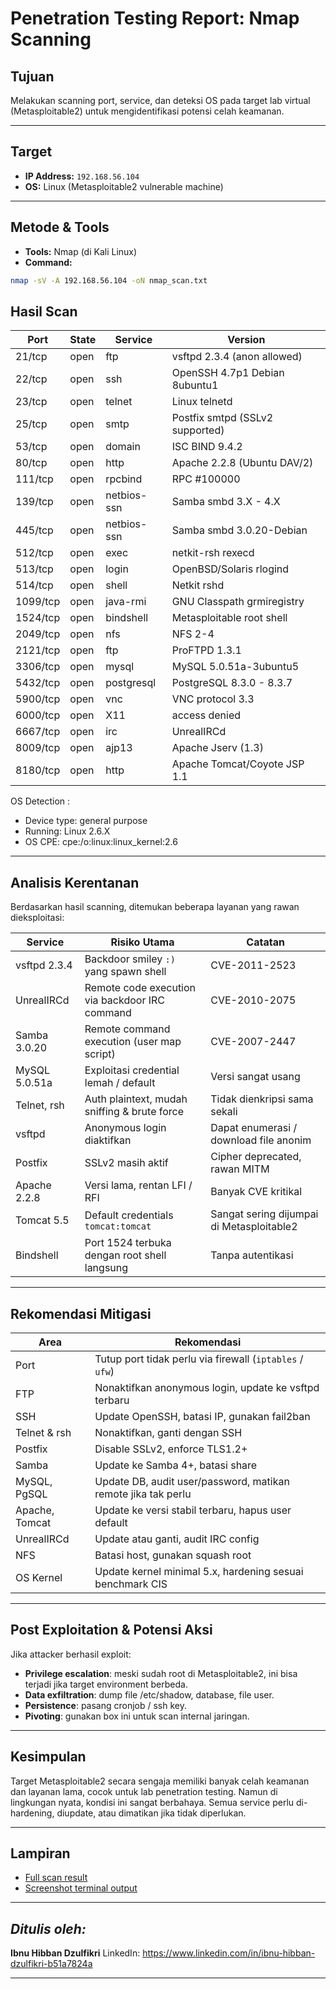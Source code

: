 # Penetration Testing Report: Nmap Scanning

## Tujuan

Melakukan scanning port, service, dan deteksi OS pada target lab virtual (Metasploitable2) untuk mengidentifikasi potensi celah keamanan.

---

## Target

- **IP Address:** `192.168.56.104`
- **OS:** Linux (Metasploitable2 vulnerable machine)

---

## Metode & Tools

- **Tools:** Nmap (di Kali Linux)
- **Command:**

```bash
nmap -sV -A 192.168.56.104 -oN nmap_scan.txt
```

## Hasil Scan

| Port     | State | Service     | Version                         |
| -------- | ----- | ----------- | ------------------------------- |
| 21/tcp   | open  | ftp         | vsftpd 2.3.4 (anon allowed)     |
| 22/tcp   | open  | ssh         | OpenSSH 4.7p1 Debian 8ubuntu1   |
| 23/tcp   | open  | telnet      | Linux telnetd                   |
| 25/tcp   | open  | smtp        | Postfix smtpd (SSLv2 supported) |
| 53/tcp   | open  | domain      | ISC BIND 9.4.2                  |
| 80/tcp   | open  | http        | Apache 2.2.8 (Ubuntu DAV/2)     |
| 111/tcp  | open  | rpcbind     | RPC #100000                     |
| 139/tcp  | open  | netbios-ssn | Samba smbd 3.X - 4.X            |
| 445/tcp  | open  | netbios-ssn | Samba smbd 3.0.20-Debian        |
| 512/tcp  | open  | exec        | netkit-rsh rexecd               |
| 513/tcp  | open  | login       | OpenBSD/Solaris rlogind         |
| 514/tcp  | open  | shell       | Netkit rshd                     |
| 1099/tcp | open  | java-rmi    | GNU Classpath grmiregistry      |
| 1524/tcp | open  | bindshell   | Metasploitable root shell       |
| 2049/tcp | open  | nfs         | NFS 2-4                         |
| 2121/tcp | open  | ftp         | ProFTPD 1.3.1                   |
| 3306/tcp | open  | mysql       | MySQL 5.0.51a-3ubuntu5          |
| 5432/tcp | open  | postgresql  | PostgreSQL 8.3.0 - 8.3.7        |
| 5900/tcp | open  | vnc         | VNC protocol 3.3                |
| 6000/tcp | open  | X11         | access denied                   |
| 6667/tcp | open  | irc         | UnrealIRCd                      |
| 8009/tcp | open  | ajp13       | Apache Jserv (1.3)              |
| 8180/tcp | open  | http        | Apache Tomcat/Coyote JSP 1.1    |

OS Detection :

- Device type: general purpose
- Running: Linux 2.6.X
- OS CPE: cpe:/o:linux:linux_kernel:2.6

---

## Analisis Kerentanan

Berdasarkan hasil scanning, ditemukan beberapa layanan yang rawan dieksploitasi:

| Service       | Risiko Utama                                   | Catatan                                   |
| ------------- | ---------------------------------------------- | ----------------------------------------- |
| vsftpd 2.3.4  | Backdoor smiley `:)` yang spawn shell          | CVE-2011-2523                             |
| UnrealIRCd    | Remote code execution via backdoor IRC command | CVE-2010-2075                             |
| Samba 3.0.20  | Remote command execution (user map script)     | CVE-2007-2447                             |
| MySQL 5.0.51a | Exploitasi credential lemah / default          | Versi sangat usang                        |
| Telnet, rsh   | Auth plaintext, mudah sniffing & brute force   | Tidak dienkripsi sama sekali              |
| vsftpd        | Anonymous login diaktifkan                     | Dapat enumerasi / download file anonim    |
| Postfix       | SSLv2 masih aktif                              | Cipher deprecated, rawan MITM             |
| Apache 2.2.8  | Versi lama, rentan LFI / RFI                   | Banyak CVE kritikal                       |
| Tomcat 5.5    | Default credentials `tomcat:tomcat`            | Sangat sering dijumpai di Metasploitable2 |
| Bindshell     | Port 1524 terbuka dengan root shell langsung   | Tanpa autentikasi                         |

---

## Rekomendasi Mitigasi

| Area           | Rekomendasi                                                   |
| -------------- | ------------------------------------------------------------- |
| Port           | Tutup port tidak perlu via firewall (`iptables` / `ufw`)      |
| FTP            | Nonaktifkan anonymous login, update ke vsftpd terbaru         |
| SSH            | Update OpenSSH, batasi IP, gunakan fail2ban                   |
| Telnet & rsh   | Nonaktifkan, ganti dengan SSH                                 |
| Postfix        | Disable SSLv2, enforce TLS1.2+                                |
| Samba          | Update ke Samba 4+, batasi share                              |
| MySQL, PgSQL   | Update DB, audit user/password, matikan remote jika tak perlu |
| Apache, Tomcat | Update ke versi stabil terbaru, hapus user default            |
| UnrealIRCd     | Update atau ganti, audit IRC config                           |
| NFS            | Batasi host, gunakan squash root                              |
| OS Kernel      | Update kernel minimal 5.x, hardening sesuai benchmark CIS     |

---

## Post Exploitation & Potensi Aksi

Jika attacker berhasil exploit:

- **Privilege escalation**: meski sudah root di Metasploitable2, ini bisa terjadi jika target environment berbeda.
- **Data exfiltration**: dump file /etc/shadow, database, file user.
- **Persistence**: pasang cronjob / ssh key.
- **Pivoting**: gunakan box ini untuk scan internal jaringan.

---

## Kesimpulan

Target Metasploitable2 secara sengaja memiliki banyak celah keamanan dan layanan lama, cocok untuk lab penetration testing. Namun di lingkungan nyata, kondisi ini sangat berbahaya. Semua service perlu di-hardening, diupdate, atau dimatikan jika tidak diperlukan.

---

## Lampiran

- [Full scan result](nmap_scan.txt)
- [Screenshot terminal output](screenshot-nmap.png)

---

## _Ditulis oleh:_

**Ibnu Hibban Dzulfikri**
LinkedIn: https://www.linkedin.com/in/ibnu-hibban-dzulfikri-b51a7824a

---
